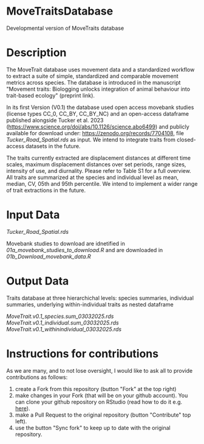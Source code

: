 # MoveTraitsDatabase

Developmental version of MoveTraits database

# Description

The MoveTrait database uses movement data and a standardized workflow to extract a suite of simple, standardized and comparable movement metrics across species. 
The database is introduced in the manuscript "Movement traits: Biologging unlocks integration of animal behaviour into trait-based ecology" (preprint link).

In its first Version (V0.1) the database used open access movebank studies (license types CC_0, CC_BY, CC_BY_NC) and an open-access dataframe published alongside Tucker et al. 2023 (https://www.science.org/doi/abs/10.1126/science.abo6499) and publicly available for download under: https://zenodo.org/records/7704108, file *Tucker_Road_Spatial.rds* as input. We intend to integrate traits from closed-access datasets in the future.

The traits currently extracted are displacement distances at different time scales, maximum displacement distances over set periods, range sizes, intensity of use, and diurnality. Please refer to Table S1 for a full overview. All traits are summarized at the species and individual level as mean, median, CV, 05th and 95th percentile. We intend to implement a wider range of trait extractions in the future.

# Input Data

*Tucker_Road_Spatial.rds*

Movebank studies to download are idnetified in *01a_movebank_studies_to_download.R* and are downloaded in *01b_Download_movebank_data.R* 

# Output Data

Traits database at three hierarchichal levels: species summaries, individual summaries, underlying within-individual traits as nested dataframe

*MoveTrait.v0.1_species.sum_03032025.rds*
*MoveTrait.v0.1_individual.sum_03032025.rds*
*MoveTrait.v0.1_withinindividual_03032025.rds*


# Instructions for contributions

As we are many, and to not lose oversight, I would like to ask all to provide contributions as follows:

1. create a Fork from this repository (button "Fork" at the top right)
2. make changes in your Fork (that will be on your github account). You can clone your github repository on RStudio (read how to do it e.g. [here](https://happygitwithr.com/rstudio-git-github.html)).
3. make a Pull Request to the original repository (button "Contribute" top left).
4. use the button "Sync fork" to keep up to date with the original repository.
   
